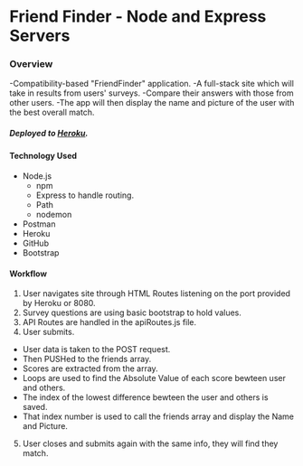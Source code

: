 # Friend Finder - Node and Express Servers

### Overview
-Compatibility-based "FriendFinder" application.
-A full-stack site which will take in results from users' surveys. 
-Compare their answers with those from other users. 
-The app will then display the name and picture of the user with the best overall match.

##### Deployed to [Heroku](https://aqueous-crag-80432.herokuapp.com/).

#### Technology Used
* Node.js
  * npm
  * Express to handle routing. 
  * Path
  * nodemon
* Postman
* Heroku
* GitHub
* Bootstrap

#### Workflow
1. User navigates site through HTML Routes listening on the port provided by Heroku or 8080.
2. Survey questions are using basic bootstrap to hold values.
3. API Routes are handled in the apiRoutes.js file. 
4. User submits.
  - User data is taken to the POST request.
  - Then PUSHed to the friends array.
  - Scores are extracted from the array.
  - Loops are used to find the Absolute Value of each score bewteen user and others.
  - The index of the lowest difference bewteen the user and others is saved.
  - That index number is used to call the friends array and display the Name and Picture.
5. User closes and submits again with the same info, they will find they match.